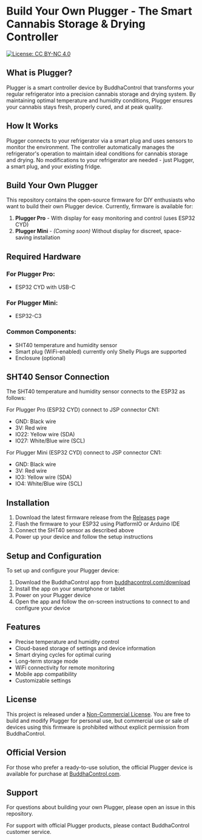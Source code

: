 # Build Your Own Plugger - The Smart Cannabis Storage & Drying Controller

[![License: CC BY-NC 4.0](https://licensebuttons.net/l/by-nc/4.0/88x31.png)](https://creativecommons.org/licenses/by-nc/4.0/)

## What is Plugger?

Plugger is a smart controller device by BuddhaControl that transforms your regular refrigerator into a precision cannabis storage and drying system. By maintaining optimal temperature and humidity conditions, Plugger ensures your cannabis stays fresh, properly cured, and at peak quality.

## How It Works

Plugger connects to your refrigerator via a smart plug and uses sensors to monitor the environment. The controller automatically manages the refrigerator's operation to maintain ideal conditions for cannabis storage and drying. No modifications to your refrigerator are needed - just Plugger, a smart plug, and your existing fridge.

## Build Your Own Plugger

This repository contains the open-source firmware for DIY enthusiasts who want to build their own Plugger device. Currently, firmware is available for:

1. **Plugger Pro** - With display for easy monitoring and control (uses ESP32 CYD)
2. **Plugger Mini** - *(Coming soon)* Without display for discreet, space-saving installation

## Required Hardware

### For Plugger Pro:
- ESP32 CYD with USB-C

### For Plugger Mini:
- ESP32-C3 

### Common Components:
- SHT40 temperature and humidity sensor
- Smart plug (WiFi-enabled) currently only Shelly Plugs are supported
- Enclosure (optional)

## SHT40 Sensor Connection

The SHT40 temperature and humidity sensor connects to the ESP32 as follows:

For Plugger Pro (ESP32 CYD) connect to JSP connector CN1:
- GND: Black wire
- 3V: Red wire
- IO22: Yellow wire (SDA)
- IO27: White/Blue wire (SCL)

For Plugger Mini (ESP32 CYD) connect to JSP connector CN1:
- GND: Black wire
- 3V: Red wire
- IO3: Yellow wire (SDA)
- IO4: White/Blue wire (SCL)

## Installation

1. Download the latest firmware release from the [Releases](https://github.com/buddhacontrol/plugger/releases) page
2. Flash the firmware to your ESP32 using PlatformIO or Arduino IDE
3. Connect the SHT40 sensor as described above
4. Power up your device and follow the setup instructions

## Setup and Configuration

To set up and configure your Plugger device:

1. Download the BuddhaControl app from [buddhacontrol.com/download](https://buddhacontrol.com/download)
2. Install the app on your smartphone or tablet
3. Power on your Plugger device
4. Open the app and follow the on-screen instructions to connect to and configure your device

## Features

- Precise temperature and humidity control
- Cloud-based storage of settings and device information
- Smart drying cycles for optimal curing
- Long-term storage mode
- WiFi connectivity for remote monitoring
- Mobile app compatibility
- Customizable settings

## License

This project is released under a [Non-Commercial License](LICENSE). You are free to build and modify Plugger for personal use, but commercial use or sale of devices using this firmware is prohibited without explicit permission from BuddhaControl.

## Official Version

For those who prefer a ready-to-use solution, the official Plugger device is available for purchase at [BuddhaControl.com](https://buddhacontrol.com).

## Support

For questions about building your own Plugger, please open an issue in this repository.

For support with official Plugger products, please contact BuddhaControl customer service.
